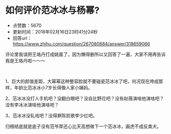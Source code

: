 # 如何评价范冰冰与杨幂?
- 点赞数：5670
- 更新时间：2018年02月16日23时41分24秒
- 回答url：https://www.zhihu.com/question/267080884/answer/318659066
<body>
 <p data-pid="I1urXJx3">评论里我误把王珞丹打成姚晨了，因为懒得删所以又回答了一遍，大家不用再告诉我是王珞丹啦～～～</p>
 <p class="ztext-empty-paragraph"><br></p>
 <p data-pid="8uWpYTwE">1、巨大的颜值差距，大幂幂这种整容脸就不要碰瓷范冰冰了吧，何况现在垮成那样，年龄比范冰冰小7岁长得像人家小姨妈。</p>
 <p data-pid="5hIzHQmJ">2、范冰冰没打人手机吧？没翻白眼吧？没自比野花吧？没有赵薇演啥他演啥吧？没有李冰冰演啥他演啥吧？</p>
 <p data-pid="LpSay0NB">3、范冰冰没轧戏吧？没得罪陈凯歌李少红吧。</p>
 <p data-pid="L7j3kLUv">归根结底就是底子没有范爷厚还心比天高想做下一个范冰冰，画虎不成反类犬。</p>
</body>